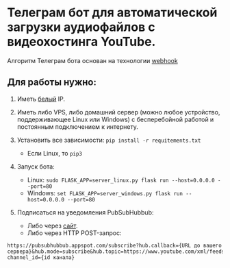 # Телеграм бот для автоматической загрузки аудиофайлов с видеохостинга YouTube.

Алгоритм Телеграм бота основан на технологии [webhook](https://ru.wikipedia.org/wiki/Webhook)

## Для работы нужно:

1. Иметь [белый](https://help.keenetic.com/hc/ru/articles/213965789-%D0%92-%D1%87%D0%B5%D0%BC-%D0%BE%D1%82%D0%BB%D0%B8%D1%87%D0%B8%D0%B5-%D0%B1%D0%B5%D0%BB%D0%BE%D0%B3%D0%BE-%D0%B8-%D1%81%D0%B5%D1%80%D0%BE%D0%B3%D0%BE-IP-%D0%B0%D0%B4%D1%80%D0%B5%D1%81%D0%B0-) IP.

2. Иметь либо VPS, либо домашний сервер (можно любое устройство, поддерживающее Linux или Windows) с бесперебойной работой и постоянным подключением к интернету.

3. Установить все зависимости: ```pip install -r requitements.txt```
    - Если Linux, то ```pip3```

4. Запуск бота:
    - Linux: ```sudo FLASK_APP=server_linux.py flask run --host=0.0.0.0 --port=80```
    - Windows: ```set FLASK_APP=server_windows.py flask run --host=0.0.0.0 --port=80```

5. Подписаться на уведомления PubSubHubbub:
    - Либо через [сайт](https://pubsubhubbub.appspot.com/subscribe).
    - Либо через HTTP POST-запрос:
``` 
https://pubsubhubbub.appspot.com/subscribe?hub.callback={URL до вашего сервера}&hub.mode=subscribe&hub.topic=https://www.youtube.com/xml/feeds/videos.xml?channel_id={id канала}
```

